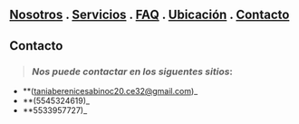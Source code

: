 ## [Nosotros](./nosotros.md) . [Servicios](./servicios.md) . [FAQ](FAQ.md) . [Ubicación](ubicacion.md) . [Contacto](./contacto.md)

## Contacto
> ### _Nos puede contactar en los siguentes  sitios_:

- **(taniaberenicesabinoc20.ce32@gmail.com)_
- **(5545324619)_
- **5533957727)_
